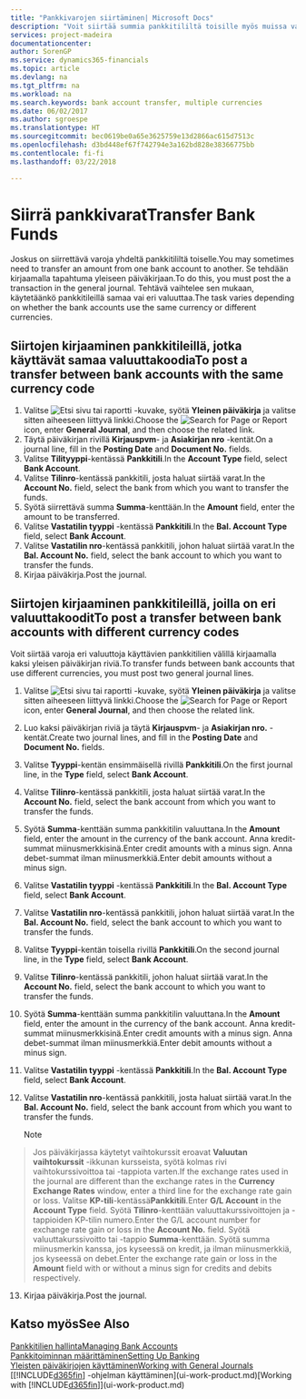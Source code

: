 ```yaml
---
title: "Pankkivarojen siirtäminen| Microsoft Docs"
description: "Voit siirtää summia pankkitililtä toisille myös muissa valuutoissa kirjaamalla tapahtuman yleiseen päiväkirjaan."
services: project-madeira
documentationcenter: 
author: SorenGP
ms.service: dynamics365-financials
ms.topic: article
ms.devlang: na
ms.tgt_pltfrm: na
ms.workload: na
ms.search.keywords: bank account transfer, multiple currencies
ms.date: 06/02/2017
ms.author: sgroespe
ms.translationtype: HT
ms.sourcegitcommit: bec0619be0a65e3625759e13d2866ac615d7513c
ms.openlocfilehash: d3bd448ef67f742794e3a162bd828e38366775bb
ms.contentlocale: fi-fi
ms.lasthandoff: 03/22/2018

---
```

# <a name="transfer-bank-funds"></a><span data-ttu-id="b85be-103">Siirrä pankkivarat</span><span class="sxs-lookup"><span data-stu-id="b85be-103">Transfer Bank Funds</span></span>
<span data-ttu-id="b85be-104">Joskus on siirrettävä varoja yhdeltä pankkitililtä toiselle.</span><span class="sxs-lookup"><span data-stu-id="b85be-104">You may sometimes need to transfer an amount from one bank account to another.</span></span> <span data-ttu-id="b85be-105">Se tehdään kirjaamalla tapahtuma yleiseen päiväkirjaan.</span><span class="sxs-lookup"><span data-stu-id="b85be-105">To do this, you must post the a transaction in the general journal.</span></span> <span data-ttu-id="b85be-106">Tehtävä vaihtelee sen mukaan, käytetäänkö pankkitileillä samaa vai eri valuuttaa.</span><span class="sxs-lookup"><span data-stu-id="b85be-106">The task varies depending on whether the bank accounts use the same currency or different currencies.</span></span>

## <a name="to-post-a-transfer-between-bank-accounts-with-the-same-currency-code"></a><span data-ttu-id="b85be-107">Siirtojen kirjaaminen pankkitileillä, jotka käyttävät samaa valuuttakoodia</span><span class="sxs-lookup"><span data-stu-id="b85be-107">To post a transfer between bank accounts with the same currency code</span></span>
1. <span data-ttu-id="b85be-108">Valitse ![Etsi sivu tai raportti](media/ui-search/search_small.png "Etsi sivu tai raportti -kuvake") -kuvake, syötä **Yleinen päiväkirja** ja valitse sitten aiheeseen liittyvä linkki.</span><span class="sxs-lookup"><span data-stu-id="b85be-108">Choose the ![Search for Page or Report](media/ui-search/search_small.png "Search for Page or Report icon") icon, enter **General Journal**, and then choose the related link.</span></span>
2. <span data-ttu-id="b85be-109">Täytä päiväkirjan rivillä **Kirjauspvm**- ja **Asiakirjan nro** -kentät.</span><span class="sxs-lookup"><span data-stu-id="b85be-109">On a journal line, fill in the **Posting Date** and **Document No.** fields.</span></span>
3. <span data-ttu-id="b85be-110">Valitse **Tilityyppi**-kentässä **Pankkitili**.</span><span class="sxs-lookup"><span data-stu-id="b85be-110">In the **Account Type** field, select **Bank Account**.</span></span>
4. <span data-ttu-id="b85be-111">Valitse **Tilinro**-kentässä pankkitili, josta haluat siirtää varat.</span><span class="sxs-lookup"><span data-stu-id="b85be-111">In the **Account No.** field, select the bank from which you want to transfer the funds.</span></span>
5. <span data-ttu-id="b85be-112">Syötä siirrettävä summa **Summa**-kenttään.</span><span class="sxs-lookup"><span data-stu-id="b85be-112">In the **Amount** field, enter the amount to be transferred.</span></span>
6. <span data-ttu-id="b85be-113">Valitse **Vastatilin tyyppi** -kentässä **Pankkitili**.</span><span class="sxs-lookup"><span data-stu-id="b85be-113">In the **Bal. Account Type** field, select **Bank Account**.</span></span>
7. <span data-ttu-id="b85be-114">Valitse **Vastatilin nro**-kentässä pankkitili, johon haluat siirtää varat.</span><span class="sxs-lookup"><span data-stu-id="b85be-114">In the **Bal. Account No.** field, select the bank account to which you want to transfer the funds.</span></span>
8. <span data-ttu-id="b85be-115">Kirjaa päiväkirja.</span><span class="sxs-lookup"><span data-stu-id="b85be-115">Post the journal.</span></span>

## <a name="to-post-a-transfer-between-bank-accounts-with-different-currency-codes"></a><span data-ttu-id="b85be-116">Siirtojen kirjaaminen pankkitileillä, joilla on eri valuuttakoodit</span><span class="sxs-lookup"><span data-stu-id="b85be-116">To post a transfer between bank accounts with different currency codes</span></span>
<span data-ttu-id="b85be-117">Voit siirtää varoja eri valuuttoja käyttävien pankkitilien välillä kirjaamalla kaksi yleisen päiväkirjan riviä.</span><span class="sxs-lookup"><span data-stu-id="b85be-117">To transfer funds between bank accounts that use different currencies, you must post two general journal lines.</span></span>

1. <span data-ttu-id="b85be-118">Valitse ![Etsi sivu tai raportti](media/ui-search/search_small.png "Etsi sivu tai raportti -kuvake") -kuvake, syötä **Yleinen päiväkirja** ja valitse sitten aiheeseen liittyvä linkki.</span><span class="sxs-lookup"><span data-stu-id="b85be-118">Choose the ![Search for Page or Report](media/ui-search/search_small.png "Search for Page or Report icon") icon, enter **General Journal**, and then choose the related link.</span></span>
2. <span data-ttu-id="b85be-119">Luo kaksi päiväkirjan riviä ja täytä **Kirjauspvm**- ja **Asiakirjan nro.** -kentät.</span><span class="sxs-lookup"><span data-stu-id="b85be-119">Create two journal lines, and fill in the **Posting Date** and **Document No.** fields.</span></span>
3. <span data-ttu-id="b85be-120">Valitse **Tyyppi**-kentän ensimmäisellä rivillä **Pankkitili**.</span><span class="sxs-lookup"><span data-stu-id="b85be-120">On the first journal line, in the **Type** field, select **Bank Account**.</span></span>
4. <span data-ttu-id="b85be-121">Valitse **Tilinro**-kentässä pankkitili, josta haluat siirtää varat.</span><span class="sxs-lookup"><span data-stu-id="b85be-121">In the **Account No.** field, select the bank account from which you want to transfer the funds.</span></span>
5. <span data-ttu-id="b85be-122">Syötä **Summa**-kenttään summa pankkitilin valuuttana.</span><span class="sxs-lookup"><span data-stu-id="b85be-122">In the **Amount** field, enter the amount in the currency of the bank account.</span></span> <span data-ttu-id="b85be-123">Anna kredit-summat miinusmerkkisinä.</span><span class="sxs-lookup"><span data-stu-id="b85be-123">Enter credit amounts with a minus sign.</span></span> <span data-ttu-id="b85be-124">Anna debet-summat ilman miinusmerkkiä.</span><span class="sxs-lookup"><span data-stu-id="b85be-124">Enter debit amounts without a minus sign.</span></span>
6. <span data-ttu-id="b85be-125">Valitse **Vastatilin tyyppi** -kentässä **Pankkitili**.</span><span class="sxs-lookup"><span data-stu-id="b85be-125">In the **Bal. Account Type** field, select **Bank Account**.</span></span>
7. <span data-ttu-id="b85be-126">Valitse **Vastatilin nro**-kentässä pankkitili, johon haluat siirtää varat.</span><span class="sxs-lookup"><span data-stu-id="b85be-126">In the **Bal. Account No.** field, select the bank account to which you want to transfer the funds.</span></span>
8. <span data-ttu-id="b85be-127">Valitse **Tyyppi**-kentän toisella rivillä **Pankkitili**.</span><span class="sxs-lookup"><span data-stu-id="b85be-127">On the second journal line, in the **Type** field, select **Bank Account**.</span></span>
9. <span data-ttu-id="b85be-128">Valitse **Tilinro**-kentässä pankkitili, johon haluat siirtää varat.</span><span class="sxs-lookup"><span data-stu-id="b85be-128">In the **Account No.** field, select the bank account to which you want to transfer the funds.</span></span>
10. <span data-ttu-id="b85be-129">Syötä **Summa**-kenttään summa pankkitilin valuuttana.</span><span class="sxs-lookup"><span data-stu-id="b85be-129">In the **Amount** field, enter the amount in the currency of the bank account.</span></span> <span data-ttu-id="b85be-130">Anna kredit-summat miinusmerkkisinä.</span><span class="sxs-lookup"><span data-stu-id="b85be-130">Enter credit amounts with a minus sign.</span></span> <span data-ttu-id="b85be-131">Anna debet-summat ilman miinusmerkkiä.</span><span class="sxs-lookup"><span data-stu-id="b85be-131">Enter debit amounts without a minus sign.</span></span>
11. <span data-ttu-id="b85be-132">Valitse **Vastatilin tyyppi** -kentässä **Pankkitili**.</span><span class="sxs-lookup"><span data-stu-id="b85be-132">In the **Bal. Account Type** field, select **Bank Account**.</span></span>  
12. <span data-ttu-id="b85be-133">Valitse **Vastatilin nro**-kentässä pankkitili, josta haluat siirtää varat.</span><span class="sxs-lookup"><span data-stu-id="b85be-133">In the **Bal. Account No.** field, select the bank account from which you want to transfer the funds.</span></span>

    > [!NOTE]  
>   <span data-ttu-id="b85be-134">Jos päiväkirjassa käytetyt vaihtokurssit eroavat **Valuutan vaihtokurssit** -ikkunan kursseista, syötä kolmas rivi vaihtokurssivoittoa tai -tappiota varten.</span><span class="sxs-lookup"><span data-stu-id="b85be-134">If the exchange rates used in the journal are different than the exchange rates in the **Currency Exchange Rates** window, enter a third line for the exchange rate gain or loss.</span></span> <span data-ttu-id="b85be-135">Valitse **KP-tili**-kentässä**Pankkitili**.</span><span class="sxs-lookup"><span data-stu-id="b85be-135">Enter **G/L Account** in the **Account Type** field.</span></span> <span data-ttu-id="b85be-136">Syötä **Tilinro**-kenttään valuuttakurssivoittojen ja -tappioiden KP-tilin numero.</span><span class="sxs-lookup"><span data-stu-id="b85be-136">Enter the G/L account number for exchange rate gain or loss in the **Account No.** field.</span></span> <span data-ttu-id="b85be-137">Syötä valuuttakurssivoitto tai -tappio **Summa**-kenttään. Syötä summa miinusmerkin kanssa, jos kyseessä on kredit, ja ilman miinusmerkkiä, jos kyseessä on debet.</span><span class="sxs-lookup"><span data-stu-id="b85be-137">Enter the exchange rate gain or loss in the **Amount** field with or without a minus sign for credits and debits respectively.</span></span>
13. <span data-ttu-id="b85be-138">Kirjaa päiväkirja.</span><span class="sxs-lookup"><span data-stu-id="b85be-138">Post the journal.</span></span>

## <a name="see-also"></a><span data-ttu-id="b85be-139">Katso myös</span><span class="sxs-lookup"><span data-stu-id="b85be-139">See Also</span></span>
[<span data-ttu-id="b85be-140">Pankkitilien hallinta</span><span class="sxs-lookup"><span data-stu-id="b85be-140">Managing Bank Accounts</span></span>](bank-manage-bank-accounts.md)  
[<span data-ttu-id="b85be-141">Pankkitoiminnan määrittäminen</span><span class="sxs-lookup"><span data-stu-id="b85be-141">Setting Up Banking</span></span>](bank-setup-banking.md)  
[<span data-ttu-id="b85be-142">Yleisten päiväkirjojen käyttäminen</span><span class="sxs-lookup"><span data-stu-id="b85be-142">Working with General Journals</span></span>](ui-work-general-journals.md)  
<span data-ttu-id="b85be-143">[[!INCLUDE[d365fin](includes/d365fin_md.md)] -ohjelman käyttäminen](ui-work-product.md)</span><span class="sxs-lookup"><span data-stu-id="b85be-143">[Working with [!INCLUDE[d365fin](includes/d365fin_md.md)]](ui-work-product.md)</span></span>

